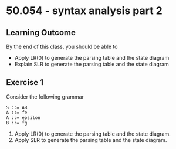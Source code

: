 # 50.054 - syntax analysis part 2


## Learning Outcome 

By the end of this class, you should be able to 

* Apply LR(0) to generate the parsing table and the state diagram
* Explain SLR to generate the parsing table and the state diagram


## Exercise 1 

Consider the following grammar

```
S ::= AB
A ::= fe
A ::= epsilon
B ::= fg
```

1. Apply LR(0) to generate the parsing table and the state diagram.
1. Apply SLR to generate the parsing table and the state diagram.

